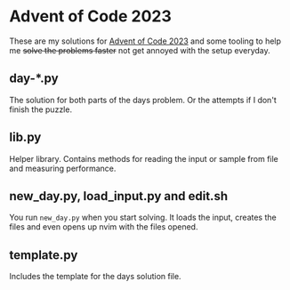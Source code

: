 # Advent of Code 2023

These are my solutions for [Advent of Code 2023](https://adventofcode.com/) and
some tooling to help me ~~solve the problems faster~~ not get annoyed with the
setup everyday.

## day-&ast;.py

The solution for both parts of the days problem. Or the attempts if I don't
finish the puzzle.

## lib.py

Helper library. Contains methods for reading the input or sample from file
and measuring performance.

## new_day.py, load_input.py and edit.sh

You run `new_day.py` when you start solving. It loads the input, creates the
files and even opens up nvim with the files opened.

## template.py

Includes the template for the days solution file.
